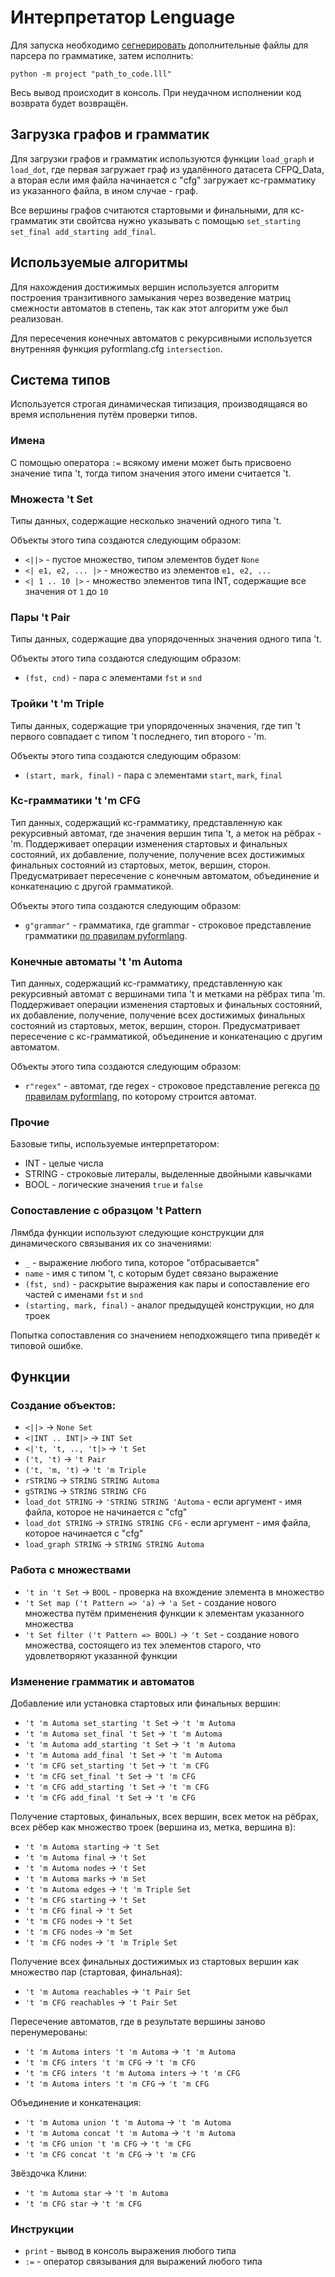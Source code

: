 # Интерпретатор Lenguage
Для запуска необходимо [сегнерировать](interpret/grammar_setup.md) дополнительные файлы для парсера по грамматике, затем исполнить:

```shell
python -m project "path_to_code.lll"
```

Весь вывод происходит в консоль. При неудачном исполнении код возврата будет возвращён.

## Загрузка графов и грамматик
Для загрузки графов и грамматик используются функции `load_graph` и `load_dot`, где первая загружает граф из удалённого датасета CFPQ_Data, а вторая если имя файла начинается с "cfg" загружает кс-грамматику из указанного файла, в ином случае - граф.

Все вершины графов считаются стартовыми и финальными, для кс-грамматик эти свойтсва нужно указывать с помощью `set_starting set_final add_starting add_final`.

## Используемые алгоритмы
Для нахождения достижимых вершин используется алгоритм построения транзитивного замыкания через возведение матриц смежности автоматов в степень, так как этот алгоритм уже был реализован.

Для пересечения конечных автоматов с рекурсивными используется внутренняя функция pyformlang.cfg `intersection`.

## Система типов
Используется строгая динамическая типизация, производящаяся во время испольнения путём проверки типов.

### Имена
С помощью оператора `:=` всякому имени может быть присвоено значение типа 't, тогда типом значения этого имени считается 't.

### Множеста 't Set
Типы данных, содержащие несколько значений одного типа 't.

Объекты этого типа создаются следующим образом:

- `<||>` - пустое множество, типом элементов будет `None`
- `<| e1, e2, ... |>` - множество из элементов `e1, e2, ...`
- `<| 1 .. 10 |>` - множество элементов типа INT, содержащие все значения от `1` до `10`

### Пары 't Pair
Типы данных, содержащие два упорядоченных значения одного типа 't.

Объекты этого типа создаются следующим образом:

- `(fst, cnd)` - пара с элементами `fst` и `snd`

### Тройки 't 'm Triple
Типы данных, содержащие три упорядоченных значения, где тип 't первого совпадает с типом 't последнего, тип второго - 'm.

Объекты этого типа создаются следующим образом:

- `(start, mark, final)` - пара с элементами `start`, `mark`, `final`

### Кс-грамматики 't 'm CFG
Тип данных, содержащий кс-грамматику, представленную как рекурсивный автомат, где значения вершин типа 't, а меток на рёбрах - 'm. Поддерживает операции изменения стартовых и финальных состояний, их добавление, получение, получение всех достижимых финальных состояний из стартовых, меток, вершин, сторон. Предусматривает пересечение с конечным автоматом, объединение и конкатенацию с другой грамматикой.

Объекты этого типа создаются следующим образом:

- `g"grammar"` - грамматика, где grammar - строковое представление грамматики [по правилам pyformlang](https://pyformlang.readthedocs.io/en/latest/usage.html#context-free-grammar).

### Конечные автоматы 't 'm Automa
Тип данных, содержащий кс-грамматику, представленную как рекурсивный автомат с вершинами типа 't и метками на рёбрах типа 'm. Поддерживает операции изменения стартовых и финальных состояний, их добавление, получение, получение всех достижимых финальных состояний из стартовых, меток, вершин, сторон. Предусматривает пересечение с кс-грамматикой, объединение и конкатенацию с другим автоматом.

Объекты этого типа создаются следующим образом:

- `r"regex"` - автомат, где regex - строковое представление регекса [по правилам pyformlang](https://pyformlang.readthedocs.io/en/latest/usage.html#regular-expression), по которому строится автомат.

### Прочие
Базовые типы, используемые интерпретатором:

- INT - целые числа
- STRING - строковые литералы, выделенные двойными кавычками
- BOOL - логические значения `true` и `false`

### Сопоставление с образцом 't Pattern
Лямбда функции используют следующие конструкции для динамического связывания их со значениями:

- `_` - выражение любого типа, которое "отбрасывается"
- `name` - имя с типом 't, с которым будет связано выражение
- `(fst, snd)` - раскрытие выражения как пары и сопоставление его частей с именами `fst` и `snd`
- `(starting, mark, final)` - аналог предыдущей конструкции, но для троек

Попытка сопоставления со значением неподхожящего типа приведёт к типовой ошибке.

## Функции

### Создание объектов:
- `<||>` -> `None Set`
- `<|INT .. INT|>` -> `INT Set`
- `<|'t, 't, .., 't|>` -> `'t Set`
- `('t, 't)` -> `'t Pair`
- `('t, 'm, 't)` -> `'t 'm Triple`
- `rSTRING` -> `STRING STRING Automa`
- `gSTRING` -> `STRING STRING CFG`
- `load_dot STRING` -> `'STRING STRING 'Automa` - если аргумент - имя файла, которое не начинается с "cfg"
- `load_dot STRING` -> `STRING STRING CFG` - если аргумент - имя файла, которое начинается с "cfg"
- `load_graph STRING` -> `STRING STRING Automa`

### Работа с множествами
- `'t in 't Set` -> `BOOL` - проверка на вхождение элемента в множество
- `'t Set map ('t Pattern => 'a)` -> `'a Set` - создание нового множества путём применения функции к элементам указанного множества
- `'t Set filter ('t Pattern => BOOL)` -> `'t Set` - создание нового множества, состоящего из тех элементов старого, что удовлетворяют указанной функции

### Изменение грамматик и автоматов
Добавление или установка стартовых или финальных вершин:
- `'t 'm Automa set_starting 't Set` -> `'t 'm Automa`
- `'t 'm Automa set_final 't Set` -> `'t 'm Automa`
- `'t 'm Automa add_starting 't Set` -> `'t 'm Automa`
- `'t 'm Automa add_final 't Set` -> `'t 'm Automa`
- `'t 'm CFG set_starting 't Set` -> `'t 'm CFG`
- `'t 'm CFG set_final 't Set` -> `'t 'm CFG`
- `'t 'm CFG add_starting 't Set` -> `'t 'm CFG`
- `'t 'm CFG add_final 't Set` -> `'t 'm CFG`

Получение стартовых, финальных, всех вершин, всех меток на рёбрах, всех рёбер как множество троек (вершина из, метка, вершина в):
- `'t 'm Automa starting` -> `'t Set`
- `'t 'm Automa final` -> `'t Set`
- `'t 'm Automa nodes` -> `'t Set`
- `'t 'm Automa marks` -> `'m Set`
- `'t 'm Automa edges` -> `'t 'm Triple Set`
- `'t 'm CFG starting` -> `'t Set`
- `'t 'm CFG final` -> `'t Set`
- `'t 'm CFG nodes` -> `'t Set`
- `'t 'm CFG nodes` -> `'m Set`
- `'t 'm CFG nodes` -> `'t 'm Triple Set`

Получение всех финальных достижимых из стартовых вершин как множество пар (стартовая, финальная):
- `'t 'm Automa reachables` -> `'t Pair Set`
- `'t 'm CFG reachables` -> `'t Pair Set`

Пересечение автоматов, где в результате вершины заново перенумерованы:
- `'t 'm Automa inters 't 'm Automa` -> `'t 'm Automa`
- `'t 'm CFG inters 't 'm CFG` -> `'t 'm CFG`
- `'t 'm CFG inters 't 'm Automa inters` -> `'t 'm CFG`
- `'t 'm Automa inters 't 'm CFG` -> `'t 'm CFG`

Объединение и конкатенация:
- `'t 'm Automa union 't 'm Automa` -> `'t 'm Automa`
- `'t 'm Automa concat 't 'm Automa` -> `'t 'm Automa`
- `'t 'm CFG union 't 'm CFG` -> `'t 'm CFG`
- `'t 'm CFG concat 't 'm CFG` -> `'t 'm CFG`

Звёздочка Клини:
- `'t 'm Automa star` -> `'t 'm Automa`
- `'t 'm CFG star` -> `'t 'm CFG`

### Инструкции
- `print` - вывод в консоль выражения любого типа
- `:=` - оператор связывания для выражений любого типа
